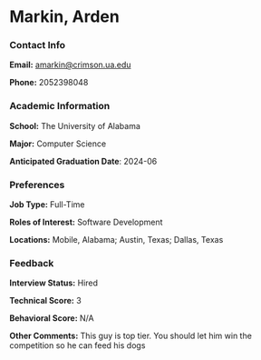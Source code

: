 # Markin, Arden

### Contact Info
**Email:** amarkin@crimson.ua.edu

**Phone:** 2052398048



### Academic Information
**School:** The University of Alabama

**Major:** Computer Science

**Anticipated Graduation Date**: 2024-06

### Preferences
**Job Type:** Full-Time

**Roles of Interest:** Software Development

**Locations:** Mobile, Alabama; Austin, Texas; Dallas, Texas

### Feedback
**Interview Status:** Hired

**Technical Score:** 3

**Behavioral Score:** N/A

**Other Comments:** This guy is top tier. You should let him win the competition so he can feed his dogs

